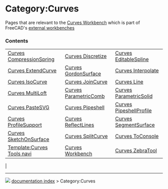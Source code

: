 # Category:Curves
Pages that are relevant to the [Curves Workbench](Curves_Workbench.md) which is part of FreeCAD\'s [external workbenches](external_workbenches.md)

### Contents

|     |     |     |
| --- | --- | --- |
| [Curves CompressionSpring](Curves_CompressionSpring.md) | [Curves Discretize](Curves_Discretize.md) | [Curves EditableSpline](Curves_EditableSpline.md) |
| [Curves ExtendCurve](Curves_ExtendCurve.md) | [Curves GordonSurface](Curves_GordonSurface.md) | [Curves Interpolate](Curves_Interpolate.md) |
| [Curves IsoCurve](Curves_IsoCurve.md) | [Curves JoinCurve](Curves_JoinCurve.md) | [Curves Line](Curves_Line.md) |
| [Curves MultiLoft](Curves_MultiLoft.md) | [Curves ParametricComb](Curves_ParametricComb.md) | [Curves ParametricSolid](Curves_ParametricSolid.md) |
| [Curves PasteSVG](Curves_PasteSVG.md) | [Curves Pipeshell](Curves_Pipeshell.md) | [Curves PipeshellProfile](Curves_PipeshellProfile.md) |
| [Curves ProfileSupport](Curves_ProfileSupport.md) | [Curves ReflectLines](Curves_ReflectLines.md) | [Curves SegmentSurface](Curves_SegmentSurface.md) |
| [Curves SketchOnSurface](Curves_SketchOnSurface.md) | [Curves SplitCurve](Curves_SplitCurve.md) | [Curves ToConsole](Curves_ToConsole.md) |
| [Template:Curves Tools navi](Template_Curves_Tools_navi.md) | [Curves Workbench](Curves_Workbench.md) | [Curves ZebraTool](Curves_ZebraTool.md) |
|



---
![](images/Right_arrow.png) [documentation index](../README.md) > Category:Curves
